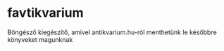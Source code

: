 # favtikvarium
Böngésző kiegészítő, amivel antikvarium.hu-ról menthetünk le későbbre könyveket magunknak 
